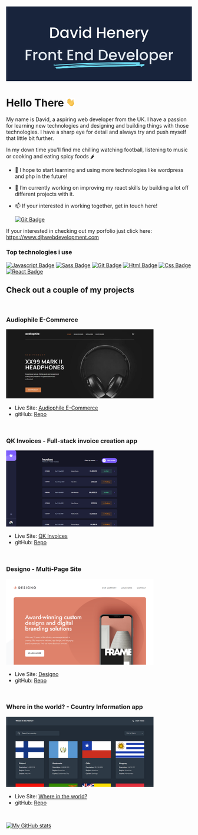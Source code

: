 ![Profile-banner](/images/gitHub-profile-banner.jpg)

# Hello There <img src="images/hi.gif" alt="drawing" width="24"/>

My name is David, a aspiring web developer from the UK. I have a passion for learning new technologies and designing and building things with those technologies. I have a sharp eye for detail and always try and push myself that little bit further.

In my down time you'll find me chilling watching football, listening to music or cooking and eating spicy foods :hot_pepper:

- 🌱 I hope to start learning and using more technologies like wordpress and php in the future!
- 🔭 I’m currently working on improving my react skills by building a lot off different projects with it.
- 📫 If your interested in working together, get in touch here!

  [![Git Badge](https://img.shields.io/badge/LinkedIn-0077B5?&logo=linkedin&logoColor=white)](https://www.linkedin.com/in/david-henery-725458241)


If your interested in checking out my porfolio just click here: https://www.djhwebdevelopment.com

### **Top technologies i use**

[![Javascript Badge](https://img.shields.io/badge/-Javascript-F0DB4F?style=for-the-badge&labelColor=black&logo=javascript&logoColor=F0DB4F)](#)
[![Sass Badge](https://img.shields.io/badge/-Sass-CD6799?style=for-the-badge&labelColor=black&logo=sass&logoColor=CD6799)](#)
[![Git Badge](https://img.shields.io/badge/-Git-DE4C36?style=for-the-badge&labelColor=black&logo=git&logoColor=DE4C36)](#)
[![Html Badge](https://img.shields.io/badge/HTML-E44D26?style=for-the-badge&logo=html5&labelColor=black&logoColor=E44D26)](#)
[![Css Badge](https://img.shields.io/badge/CSS-264DE4?&style=for-the-badge&labelColor=black&logo=css3&logoColor=264DE4)](#)
[![React Badge](https://img.shields.io/badge/REACT-00D8FF?&style=for-the-badge&labelColor=black&logo=react&logoColor=00D8FF)](#)

## Check out a couple of my projects

<br>

### **Audiophile E-Commerce** 
<img src="images/desktop-audiophile.png" alt="Football-Dashboard-Image" width="400px">

* Live Site: [Audiophile E-Commerce](https://audiophile-ecommerce-store.netlify.app/)
* gitHub: [Repo](https://github.com/David-Henery4/Audiophile-Ecommerce-site)

<br>

### **QK Invoices - Full-stack invoice creation app**
<img src="images/invoices-desktop-screenshot.png" alt="Desktop screenshot of QK Invoices app" width="400px">

* Live Site: [QK Invoices](https://qk-invoices.netlify.app/login)
* gitHub: [Repo](https://github.com/David-Henery4/Invoice-app-Frontend)

<br>

### **Designo - Multi-Page Site**
<img src="images/designo-desktop-screenshot.png" alt="Desktop screenshot of Designo home page landing" width="400px">

* Live Site: [Designo](https://designo-customs.netlify.app)
* gitHub: [Repo](https://github.com/David-Henery4/Designo-Website)

<br>

### **Where in the world? - Country Information app**
<img src="images/countries-main-menu-desk.png" alt="Desktop screenshot of Where in the world? App main menu" width="400px">

* Live Site: [Where in the world?](https://where-abouts-in-the-world.netlify.app)
* gitHub: [Repo](https://github.com/David-Henery4/Where-in-the-world)

<br>

[![My GitHub stats](https://github-readme-stats.vercel.app/api?username=David-Henery4&show_icons=true&bg_color=17243B&text_color=DFE5EC&icon_color=6EDAF1&title_color=6EDAF1&hide=contribs,prs)](https://github.com/David-Henery4/github-readme-stats)

<!--
**DizzlyD/DizzlyD** is a ✨ _special_ ✨ repository because its `README.md` (this file) appears on your GitHub profile.

Here are some ideas to get you started:

- 🔭 I’m currently working on ...
- 🌱 I’m currently learning React and hope to start building my own projects with it soon!
- 👯 I’m looking to collaborate on ...
- 🤔 I’m looking for help with ...
- 💬 Ask me about ...
- 📫 How to reach me: ...
- 😄 Pronouns: ...
- ⚡ Fun fact: ...
-->

